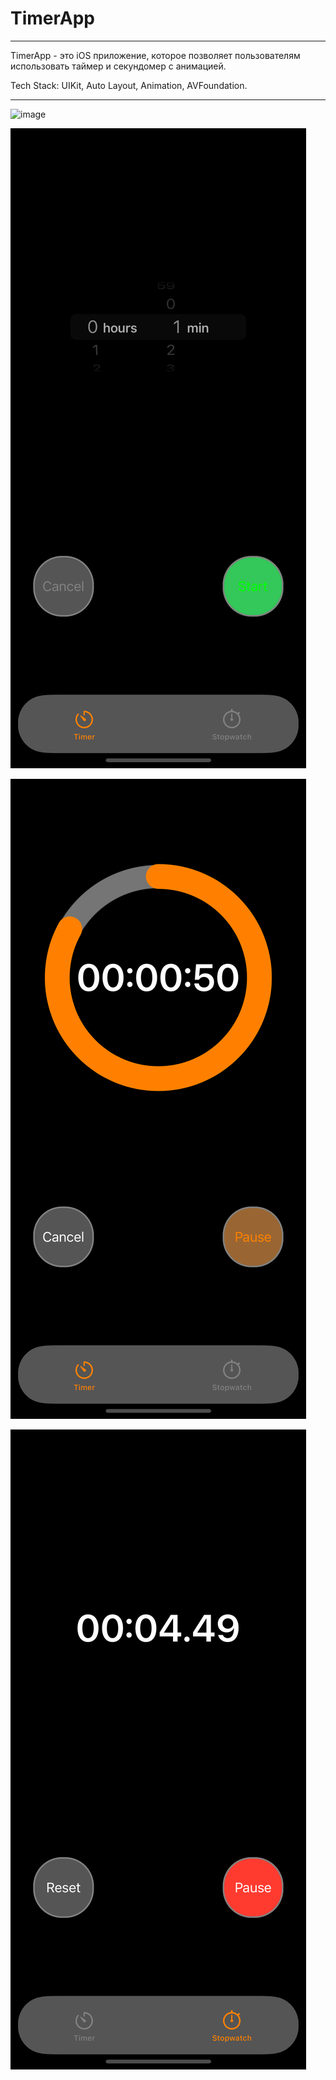 # TimerApp
---
TimerApp - это iOS приложение, которое позволяет пользователям использовать таймер и секундомер с анимацией.

Tech Stack: UIKit, Auto Layout, Animation, AVFoundation.

----

![image](https://github.com/nabiull1n/TimerApp/blob/main/Simulator%20TimerApp.gif)

![image](https://github.com/nabiull1n/TimerApp/blob/main/TimerApp1.png)

![image](https://github.com/nabiull1n/TimerApp/blob/main/TimerApp2.png)

![image](https://github.com/nabiull1n/TimerApp/blob/main/TimerApp3.png)
